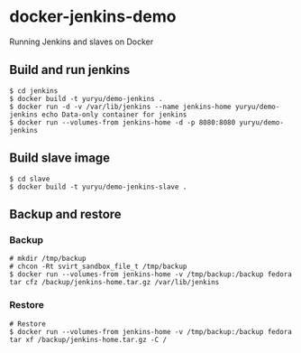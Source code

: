 # docker-jenkins-demo
Running Jenkins and slaves on Docker

## Build and run jenkins

```
$ cd jenkins
$ docker build -t yuryu/demo-jenkins .
$ docker run -d -v /var/lib/jenkins --name jenkins-home yuryu/demo-jenkins echo Data-only container for jenkins
$ docker run --volumes-from jenkins-home -d -p 8080:8080 yuryu/demo-jenkins 
```

## Build slave image

```
$ cd slave
$ docker build -t yuryu/demo-jenkins-slave .
```

## Backup and restore

### Backup
```
# mkdir /tmp/backup
# chcon -Rt svirt_sandbox_file_t /tmp/backup
$ docker run --volumes-from jenkins-home -v /tmp/backup:/backup fedora tar cfz /backup/jenkins-home.tar.gz /var/lib/jenkins
```

### Restore
```
# Restore
$ docker run --volumes-from jenkins-home -v /tmp/backup:/backup fedora tar xf /backup/jenkins-home.tar.gz -C /
```
